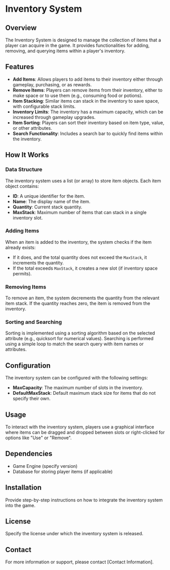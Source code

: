 # Inventory System

## Overview
The Inventory System is designed to manage the collection of items that a player can acquire in the game. It provides functionalities for adding, removing, and querying items within a player's inventory.

## Features
- **Add Items**: Allows players to add items to their inventory either through gameplay, purchasing, or as rewards.
- **Remove Items**: Players can remove items from their inventory, either to make space or to use them (e.g., consuming food or potions).
- **Item Stacking**: Similar items can stack in the inventory to save space, with configurable stack limits.
- **Inventory Limits**: The inventory has a maximum capacity, which can be increased through gameplay upgrades.
- **Item Sorting**: Players can sort their inventory based on item type, value, or other attributes.
- **Search Functionality**: Includes a search bar to quickly find items within the inventory.

## How It Works
### Data Structure
The inventory system uses a list (or array) to store item objects. Each item object contains:
- **ID**: A unique identifier for the item.
- **Name**: The display name of the item.
- **Quantity**: Current stack quantity.
- **MaxStack**: Maximum number of items that can stack in a single inventory slot.

### Adding Items
When an item is added to the inventory, the system checks if the item already exists:
- If it does, and the total quantity does not exceed the `MaxStack`, it increments the quantity.
- If the total exceeds `MaxStack`, it creates a new slot (if inventory space permits).

### Removing Items
To remove an item, the system decrements the quantity from the relevant item stack. If the quantity reaches zero, the item is removed from the inventory.

### Sorting and Searching
Sorting is implemented using a sorting algorithm based on the selected attribute (e.g., quicksort for numerical values). Searching is performed using a simple loop to match the search query with item names or attributes.

## Configuration
The inventory system can be configured with the following settings:
- **MaxCapacity**: The maximum number of slots in the inventory.
- **DefaultMaxStack**: Default maximum stack size for items that do not specify their own.

## Usage
To interact with the inventory system, players use a graphical interface where items can be dragged and dropped between slots or right-clicked for options like "Use" or "Remove".

## Dependencies
- Game Engine (specify version)
- Database for storing player items (if applicable)

## Installation
Provide step-by-step instructions on how to integrate the inventory system into the game.

## License
Specify the license under which the inventory system is released.

## Contact
For more information or support, please contact [Contact Information].
